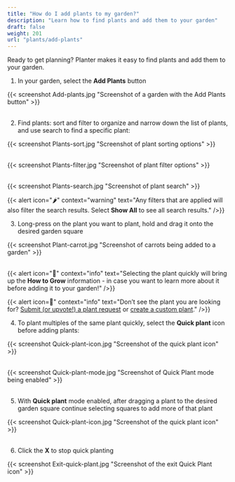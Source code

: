 ```yaml
---
title: "How do I add plants to my garden?"
description: "Learn how to find plants and add them to your garden"
draft: false
weight: 201
url: "plants/add-plants"
---
```


Ready to get planning? Planter makes it easy to find plants and add them to your garden.

1. In your garden, select the **Add Plants** button

{{< screenshot Add-plants.jpg "Screenshot of a garden with the Add Plants button" >}}<br /><br />

2. Find plants: sort and filter to organize and narrow down the list of plants, and use search to find a specific plant:

{{< screenshot Plants-sort.jpg "Screenshot of plant sorting options" >}}<br /><br />

{{< screenshot Plants-filter.jpg "Screenshot of plant filter options" >}}<br /><br />

{{< screenshot Plants-search.jpg "Screenshot of plant search" >}}

{{< alert icon="🌶️" context="warning" text="Any filters that are applied will also filter the search results. Select **Show All** to see all search results." />}}

3. Long-press on the plant you want to plant, hold and drag it onto the desired garden square

{{< screenshot Plant-carrot.jpg "Screenshot of carrots being added to a garden" >}}<br /><br />

{{< alert icon="🥦" context="info" text="Selecting the plant quickly will bring up the **How to Grow** information - in case you want to learn more about it before adding it to your garden!" />}}

{{< alert icon=🥕️" context="info" text="Don’t see the plant you are looking for? <a href=https://planter.garden/requests>Submit (or upvote!) a plant request</a> or <a href=https://staging--planter-docs.netlify.app/add-plants/customization/#creating-custom-plants>create a custom plant</a>." />}}

4. To plant multiples of the same plant quickly, select the **Quick plant** icon before adding plants:

{{< screenshot Quick-plant-icon.jpg "Screenshot of the quick plant icon" >}}<br /><br />

{{< screenshot Quick-plant-mode.jpg "Screenshot of Quick Plant mode being enabled" >}}<br /><br />

5. With **Quick plant** mode enabled, after dragging a plant to the desired garden square continue selecting squares to add more of that plant

{{< screenshot Quick-plant-icon.jpg "Screenshot of the quick plant icon" >}}<br /><br />

6. Click the **X** to stop quick planting

{{< screenshot Exit-quick-plant.jpg "Screenshot of the exit Quick Plant icon" >}}
